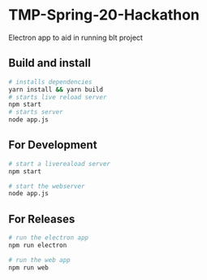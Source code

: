 # TMP-Spring-20-Hackathon
Electron app to aid in running blt project

## Build and install
```bash
# installs dependencies
yarn install && yarn build
# starts live reload server
npm start
# starts server
node app.js
```

## For Development
```bash
# start a livereaload server 
npm start 

# start the webserver
node app.js
```

## For Releases
```bash
# run the electron app
npm run electron

# run the web app
npm run web
```